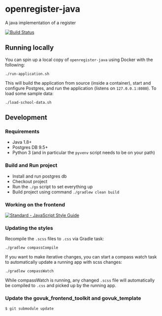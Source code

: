 # openregister-java
A java implementation of a register

[![Build Status](https://travis-ci.org/openregister/openregister-java.svg?branch=master)](https://travis-ci.org/openregister/openregister-java)

## Running locally

You can spin up a local copy of `openregister-java` using Docker with the following:

    ./run-application.sh

This will build the application from source (inside a container), start and configure Postgres, and run the application (listens on `127.0.0.1:8080`). To load some sample data:

    ./load-school-data.sh

## Development

### Requirements

- Java 1.8+
- Postgres DB 9.5+
- Python 3 (and in particular the `pyvenv` script needs to be on your
  path)

### Build and Run project

- Install and run postgres db
- Checkout project
- Run the `./go` script to set everything up
- Build project using command `./gradlew clean build`

### Working on the frontend

[![Standard - JavaScript Style Guide](https://cdn.rawgit.com/feross/standard/master/badge.svg)](https://github.com/feross/standard)

### Updating the styles

Recompile the `.scss` files to `.css` via Gradle task:

    ./gradlew compassCompile

If you want to make iterative changes, you can start a compass watch
task to automatically update a running app with scss changes:

    ./gradlew compassWatch

While compassWatch is running, any changed `.scss` file will
automatically be compiled to `.css` and picked up by the running app.


### Update the govuk_frontend_toolkit and govuk_template

    $ git submodule update
